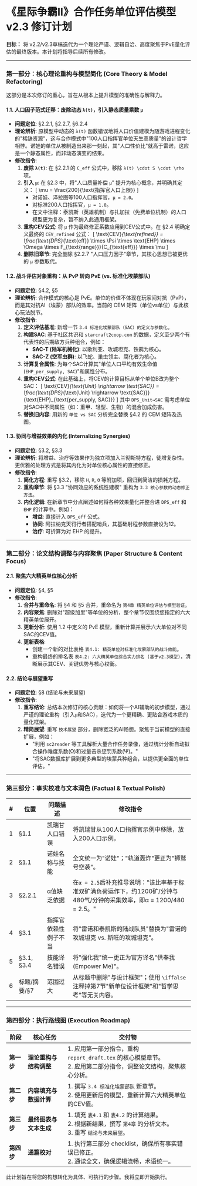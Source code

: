 # 《星际争霸II》合作任务单位评估模型 v2.3 修订计划

**目标：** 将 v2.2/v2.3草稿迭代为一个理论严谨、逻辑自洽、高度聚焦于PvE量化评估的最终版本。本计划将指导后续所有修改。

---

### **第一部分：核心理论重构与模型简化 (Core Theory & Model Refactoring)**

这部分是本次修订的重心，旨在从根本上提升模型的准确性与解释力。

#### **1.1. 人口因子范式迁移：废除动态 `λ(t)`，引入静态质量乘数 `μ`**

*   **问题定位**: §2.2.1, §2.2.7, §6.2.4
*   **理论辨析**: 原模型中动态的 `λ(t)` 函数错误地将人口价值建模为随游戏进程变化的"稀缺资源"，这与合作模式中"100人口指挥官单位天生高质量"的设计哲学相悖。诺娃的单位从被制造出来那一刻起，其"人口性价比"就高于雷诺，这应是一个静态属性，而非动态演变的结果。
*   **修改指令**:
    1.  **废除 `λ(t)`**: 在 §2.2.1 的 `C_eff` 公式中，移除 `λ(t) \cdot S \cdot \rho` 项。
    2.  **引入 `μ`**: 在 §2.3 中，将"人口质量补偿 `μ`" 提升为核心概念，并明确其定义：
        \[ \mu = \frac{200}{\text{指挥官人口上限}} \]
        *   对诺娃、泽拉图等100人口指挥官，`μ = 2.0`。
        *   对标准200人口指挥官，`μ = 1.0`。
        *   在文中注释：泰凯斯（英雄机制）与扎加拉（免费单位机制）的人口模型更为复杂，暂不纳入此通用框架。
    3.  **重构CEV公式**: 将 `μ` 作为最终修正系数应用到CEV公式中。在 §2.4 明确定义最终的 `CEV_refined` 公式：
        \[ \text{CEV}_{\text{refined}} = \frac{\text{DPS}_{\text{eff}} \times \Psi \times \text{EHP} \times \Omega \times F_{\text{range}}}{C_{\text{eff}}} \times \mu \]
    4.  **删除旧章节**: 完全删除 §2.2.7 "人口压力因子"章节，其核心思想已被更优的 `μ` 参数取代。

#### **1.2. 战斗评估对象重构：从 PvP 转向 PvE (vs. 标准化埃蒙部队)**

*   **问题定位**: §4.2, §5
*   **理论辨析**: 合作模式的核心是 PvE。单位的价值不体现在玩家间对抗（PvP），而是其对抗AI（埃蒙）部队的效率。当前的 CEM 矩阵（单位vs单位）与此核心玩法脱节。
*   **修改指令**:
    1.  **定义评估基准**: 新增一节 `3.4 标准化埃蒙部队（SAC）的定义与参数化`。
    2.  **构建SAC**: 基于社区共识和 `starcraft2coop.com` 的数据，定义至少两个有代表性的后期敌方兵种组合，例如：
        *   **SAC-T (陆军机械化)**: 以歌利亚、攻城坦克、铁鸦为核心。
        *   **SAC-Z (空军虫群)**: 以飞蛇、巢虫领主、腐化者为核心。
    3.  **计算复合属性**: 为每个SAC计算其"单位人口平均有效生命值 (`EHP_per_supply, SAC`)"和属性分布。
    4.  **重构CEV公式**: 在此基础上，将CEV的计算目标从单个单位B改为整个SAC：
        \[ \text{CEV}_{\text{Unit} \rightarrow \text{SAC}} = \frac{\text{DPS}_{\text{Unit} \rightarrow \text{SAC}}}{\text{EHP}_{\text{per_supply, SAC}}} \]
        其中 `DPS_Unit→SAC` 需考虑单位对SAC中不同属性（如：重甲、轻型、生物）的混合加成伤害。
    5.  **替换旧内容**: 用新的 `单位 vs SAC` 分析完全替换 §4.2 的 CEM 矩阵及热图。

#### **1.3. 协同与增益效果的内化 (Internalizing Synergies)**

*   **问题定位**: §3.2, §3.3
*   **理论辨析**: 将增益、治疗等效果作为独立项加入兰彻斯特方程，徒增复杂性。更优雅的处理方式是将其内化为对单位核心属性的直接修正。
*   **修改指令**:
    1.  **简化方程**: 重写 §3.2，移除 `H`, `R`, `Θ` 等附加项，回归到简洁的损耗方程。
    2.  **重构章节**: 将 §3.3 "协同效应的系统性建模" 重构为 `3.3 核心参数的动态修正方法`。
    3.  **内化逻辑**: 在新章节中分点阐述如何将各种效果量化并整合进 `DPS_eff` 和 `EHP` 的计算中。例如：
        *   **增益**: 直接计入 `DPS_eff` 公式。
        *   **协同**: 阿拉纳克天罚行者搭配哨兵，其基础射程参数直接设为12。
        *   **治疗**: 可折算为对 EHP 的提升。

---

### **第二部分：论文结构调整与内容聚焦 (Paper Structure & Content Focus)**

#### **2.1. 聚焦六大精英单位核心分析**

*   **问题定位**: §4, §5
*   **修改指令**:
    1.  **合并与重命名**: 将 §4 和 §5 合并，重命名为 `第4章 精英单位评估与模型验证`。
    2.  **内容聚焦**: 删除对"超级加里"等单位的分析，整个章节仅围绕您指定的六大精英单位展开。
    3.  **更新分析**: 使用 1.2 中定义的 PvE 模型，重新计算并展示六大单位对不同SAC的CEV值。
    4.  **更新表格**:
        *   创建一个新的对比表格 `表4.1: 精英单位对标准化埃蒙部队的战斗效能`。
        *   重构最终的排名表 `表4.2: 六大精英单位综合实力排名 (基于v2.3模型)`，清晰展示其CEV、关键优势与核心权衡。

#### **2.2. 结论与展望重写**

*   **问题定位**: §8 (结论与未来展望)
*   **修改指令**:
    1.  **重写结论**: 总结本次修订的核心贡献：如何将一个AI辅助的初步模型，通过严谨的理论重构（引入`μ`和SAC），迭代为一个更精确、更贴合游戏本质的量化框架。
    2.  **精简展望**: 重写 `技术展望` 部分，删除宽泛的AI畅想。聚焦于当前模型的直接扩展，例如：
        *   "利用 `sc2reader` 等工具解析大量合作任务录像，通过统计分析自动拟合操作难度系数(Ω)和过量击杀惩罚系数(Ψ)。"
        - "将SAC数据库扩展到更多典型的埃蒙兵种组合，以提供更全面的单位评估。"

---

### **第三部分：事实校准与文本润色 (Factual & Textual Polish)**

| # | 位置 | 问题描述 | 修改指令 |
|---|---|---|---|
| 1 | §1.1 | 凯瑞甘人口错误 | 将凯瑞甘从100人口指挥官示例中移除，放入200人口示例。 |
| 2 | §1.1 | 诺娃名称与技能 | 全文统一为"诺娃"；"轨道轰炸"更正为"狮鹫号空袭"。 |
| 3 | §2.2.1 | α值缺乏依据 | 在`α = 2.5`后补充推导说明："该比率基于标准双矿满负荷运作下，约1200矿/分钟与480气/分钟的采集效率，即α = 1200/480 = 2.5。" |
| 4 | §3.1 | 指挥官依赖性例子不当 | 将"雷诺和泰凯斯的陆战队员"替换为"雷诺的攻城坦克 vs. 斯旺的攻城坦克"。 |
| 5 | §3.1, §3.4 | 技能译名错误 | 将"强化我"统一更正为官方译名"供奉我 (Empower Me)"。 |
| 6 | 标题/摘要/§7 | 范围过大 | 从标题中删除"与设计框架"；使用 `\iffalse` 注释掉第7节"新单位设计框架"和"哲学思考"等无关内容。 |

---

### **第四部分：执行路线图 (Execution Roadmap)**

| 阶段 | 核心任务 | 交付物 |
|---|---|---|
| **第一步** | **理论重构与结构调整** | 1. 应用第一部分指令，重构 `report_draft.tex` 的核心模型章节。<br>2. 应用第二部分指令，调整论文结构，聚焦核心分析。 |
| **第二步** | **内容填充与数据计算** | 1. 撰写 `3.4 标准化埃蒙部队` 新章节。<br>2. 使用更新后的模型，重新计算六大精英单位的CEV值。|
| **第三步** | **最终图表与文本生成** | 1. 填充 `表4.1` 和 `表4.2` 的计算结果。<br>2. 根据新结果，撰写 `第4章` 的分析文本。<br>3. 重写 `结论与未来展望`。 |
| **第四步** | **通篇校对** | 1. 执行第三部分 checklist，确保所有事实错误已修正。<br>2. 通读全文，确保逻辑流畅，术语统一。 |

此计划旨在将您的构想转化为具体、可执行的步骤。我将立即开始执行。